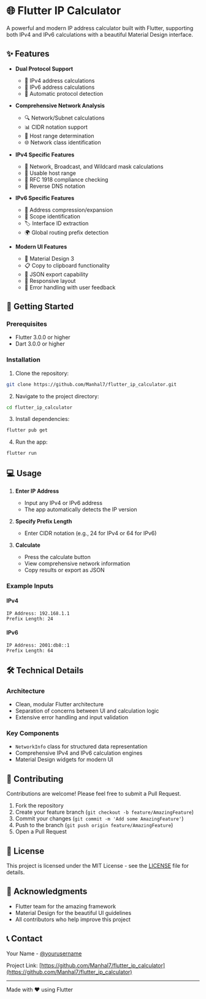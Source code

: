 # 🌐 Flutter IP Calculator

A powerful and modern IP address calculator built with Flutter, supporting both IPv4 and IPv6 calculations with a beautiful Material Design interface.


## ✨ Features

- **Dual Protocol Support**
  - 📱 IPv4 address calculations
  - 🚀 IPv6 address calculations
  - 🔄 Automatic protocol detection

- **Comprehensive Network Analysis**
  - 🔍 Network/Subnet calculations
  - 📊 CIDR notation support
  - 🎯 Host range determination
  - 🌐 Network class identification

- **IPv4 Specific Features**
  - 📝 Network, Broadcast, and Wildcard mask calculations
  - 🔢 Usable host range
  - 📌 RFC 1918 compliance checking
  - 🔄 Reverse DNS notation

- **IPv6 Specific Features**
  - 🔄 Address compression/expansion
  - 🎨 Scope identification
  - 🏷️ Interface ID extraction
  - 🌍 Global routing prefix detection

- **Modern UI Features**
  - 💎 Material Design 3
  - 📋 Copy to clipboard functionality
  - 💾 JSON export capability
  - 📱 Responsive layout
  - 🌙 Error handling with user feedback

## 🚀 Getting Started

### Prerequisites

- Flutter 3.0.0 or higher
- Dart 3.0.0 or higher

### Installation

1. Clone the repository:
```bash
git clone https://github.com/Manhal7/flutter_ip_calculator.git
```

2. Navigate to the project directory:
```bash
cd flutter_ip_calculator
```

3. Install dependencies:
```bash
flutter pub get
```

4. Run the app:
```bash
flutter run
```

## 💻 Usage

1. **Enter IP Address**
   - Input any IPv4 or IPv6 address
   - The app automatically detects the IP version

2. **Specify Prefix Length**
   - Enter CIDR notation (e.g., 24 for IPv4 or 64 for IPv6)

3. **Calculate**
   - Press the calculate button
   - View comprehensive network information
   - Copy results or export as JSON

### Example Inputs

#### IPv4
```
IP Address: 192.168.1.1
Prefix Length: 24
```

#### IPv6
```
IP Address: 2001:db8::1
Prefix Length: 64
```

## 🛠️ Technical Details

### Architecture
- Clean, modular Flutter architecture
- Separation of concerns between UI and calculation logic
- Extensive error handling and input validation

### Key Components
- `NetworkInfo` class for structured data representation
- Comprehensive IPv4 and IPv6 calculation engines
- Material Design widgets for modern UI

## 📝 Contributing

Contributions are welcome! Please feel free to submit a Pull Request.

1. Fork the repository
2. Create your feature branch (`git checkout -b feature/AmazingFeature`)
3. Commit your changes (`git commit -m 'Add some AmazingFeature'`)
4. Push to the branch (`git push origin feature/AmazingFeature`)
5. Open a Pull Request

## 📜 License

This project is licensed under the MIT License - see the [LICENSE](LICENSE) file for details.

## 🙏 Acknowledgments

- Flutter team for the amazing framework
- Material Design for the beautiful UI guidelines
- All contributors who help improve this project

## 📞 Contact

Your Name - [@yourusername](https://twitter.com/yourusername)

Project Link: [https://github.com/Manhal7/flutter_ip_calculator](https://github.com/Manhal7/flutter_ip_calculator)

---

Made with ❤️ using Flutter